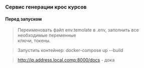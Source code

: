 ### Сервис генерации крос курсов
#### Перед запуском
> Переименовать файл env.temolate в .env, заполнить все необходимые переменные \
  ключи, токены.

> Запустить контейнер: docker-compose up --build 

>  http://ip.address.local.comp:8000/docs - дока